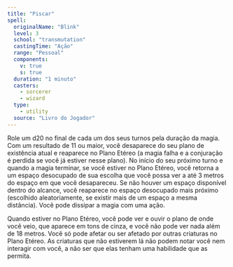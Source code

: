 ```yaml
---
title: "Piscar"
spell:
  originalName: "Blink"
  level: 3
  school: "transmutation"
  castingTime: "Ação"
  range: "Pessoal"
  components:
    v: true
    s: true
  duration: "1 minuto"
  casters:
    - sorcerer
    - wizard
  type:
    - utility
  source: "Livro do Jogador"
---
```


Role um d20 no final de cada um dos seus turnos pela duração da magia. Com um resultado de 11 ou maior, você desaparece do seu plano de existência atual e reaparece no Plano Etéreo (a magia falha e a conjuração é perdida se você já estiver nesse plano). No início do seu próximo turno e quando a magia terminar, se você estiver no Plano Etéreo, você retorna a um espaço desocupado de sua escolha que você possa ver a até 3 metros do espaço em que você desapareceu. Se não houver um espaço disponível dentro do alcance, você reaparece no espaço desocupado mais próximo (escolhido aleatoriamente, se existir mais de um espaço a mesma distância). Você pode dissipar a magia com uma ação.

Quando estiver no Plano Etéreo, você pode ver e ouvir o plano de onde você veio, que aparece em tons de cinza, e você não pode ver nada além de 18 metros. Você só pode afetar ou ser afetado por outras criaturas no Plano Etéreo. As criaturas que não estiverem lá não podem notar você nem interagir com você, a não ser que elas tenham uma habilidade que as permita.
